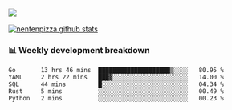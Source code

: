 ### ![](http://img.shields.io/badge/Go-language-blue?style=for-the-badge&logo=appveyor)
[![nentenpizza github stats](https://github-readme-stats.vercel.app/api?username=nentenpizza&count_private=true)](https://github.com/anuraghazra/github-readme-stats)

### 📊 Weekly development breakdown

<!--START_SECTION:waka-->
```text
Go       13 hrs 46 mins  ████████████████████▒░░░░   80.95 % 
YAML     2 hrs 22 mins   ███▓░░░░░░░░░░░░░░░░░░░░░   14.00 % 
SQL      44 mins         █░░░░░░░░░░░░░░░░░░░░░░░░   04.34 % 
Rust     5 mins          ░░░░░░░░░░░░░░░░░░░░░░░░░   00.49 % 
Python   2 mins          ░░░░░░░░░░░░░░░░░░░░░░░░░   00.23 % 
```
<!--END_SECTION:waka-->

